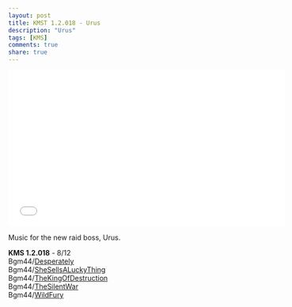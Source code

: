 ```yaml
---
layout: post
title: KMST 1.2.018 - Urus
description: "Urus"
tags: [KMS]
comments: true
share: true
---
```


<iframe width="560" height="315" src="//www.youtube.com/embed/videoseries?list=PLARr36qkoiWajrZVLAOzTMIieZ5moGRB-" frameborder="0" allowfullscreen></iframe>

Music for the new raid boss, Urus.

<b>KMS 1.2.018</b> - 8/12  
Bgm44/<a href="http://youtu.be/vZybFbSlUgc">Desperately</a>  
Bgm44/<a href="http://youtu.be/60pIpRzbMBg">SheSellsALuckyThing</a>  
Bgm44/<a href="http://youtu.be/23CSJNc0Vd8">TheKingOfDestruction</a>  
Bgm44/<a href="http://youtu.be/AC6D15z_1pU">TheSilentWar</a>  
Bgm44/<a href="http://youtu.be/f9gy70JX_8c">WildFury</a>
